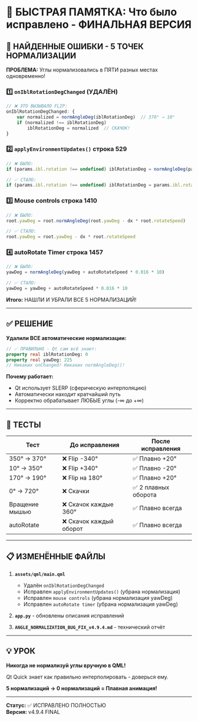 # 🎯 БЫСТРАЯ ПАМЯТКА: Что было исправлено - ФИНАЛЬНАЯ ВЕРСИЯ

## 🐛 НАЙДЕННЫЕ ОШИБКИ - 5 ТОЧЕК НОРМАЛИЗАЦИИ

**ПРОБЛЕМА:** Углы нормализовались в ПЯТИ разных местах одновременно!

### 1️⃣ **`onIblRotationDegChanged` (УДАЛЁН)**
```qml
// ❌ ЭТО ВЫЗЫВАЛО FLIP:
onIblRotationDegChanged: {
    var normalized = normAngleDeg(iblRotationDeg)  // 370° → 10°
    if (normalized !== iblRotationDeg)
        iblRotationDeg = normalized  // СКАЧОК!
}
```

### 2️⃣ **`applyEnvironmentUpdates()` строка 529**
```qml
// ❌ БЫЛО:
if (params.ibl.rotation !== undefined) iblRotationDeg = normAngleDeg(params.ibl.rotation)

// ✅ СТАЛО:
if (params.ibl.rotation !== undefined) iblRotationDeg = params.ibl.rotation
```

### 3️⃣ **Mouse controls строка 1410**
```qml
// ❌ БЫЛО:
root.yawDeg = root.normAngleDeg(root.yawDeg - dx * root.rotateSpeed)

// ✅ СТАЛО:
root.yawDeg = root.yawDeg - dx * root.rotateSpeed
```

### 4️⃣ **autoRotate Timer строка 1457**
```qml
// ❌ БЫЛО:
yawDeg = normAngleDeg(yawDeg + autoRotateSpeed * 0.016 * 10)

// ✅ СТАЛО:
yawDeg = yawDeg + autoRotateSpeed * 0.016 * 10
```

**Итого:** НАШЛИ И УБРАЛИ ВСЕ 5 НОРМАЛИЗАЦИЙ!

---

## ✅ РЕШЕНИЕ

**Удалили ВСЕ автоматические нормализации:**
```qml
// ✅ ПРАВИЛЬНО - Qt сам всё знает:
property real iblRotationDeg: 0
property real yawDeg: 225
// Никаких onChanged! Никаких normAngleDeg()!
```

**Почему работает:**
- Qt использует SLERP (сферическую интерполяцию)
- Автоматически находит кратчайший путь
- Корректно обрабатывает ЛЮБЫЕ углы (-∞ до +∞)

---

## 🧪 ТЕСТЫ

| Тест | До исправления | После исправления |
|------|---------------|-------------------|
| 350° → 370° | ❌ Flip -340° | ✅ Плавно +20° |
| 10° → 350° | ❌ Flip +340° | ✅ Плавно -20° |
| 170° → 190° | ❌ Flip на 180° | ✅ Плавно +20° |
| 0° → 720° | ❌ Скачки | ✅ 2 плавных оборота |
| Вращение мышью | ❌ Скачок каждые 360° | ✅ Плавно всегда |
| autoRotate | ❌ Скачок каждый оборот | ✅ Плавно всегда |

---

## 📋 ИЗМЕНЁННЫЕ ФАЙЛЫ

1. **`assets/qml/main.qml`** 
   - Удалён `onIblRotationDegChanged`
   - Исправлен `applyEnvironmentUpdates()` (убрана нормализация)
   - Исправлен `mouse controls` (убрана нормализация yawDeg)
   - Исправлен `autoRotate timer` (убрана нормализация yawDeg)

2. **`app.py`** - обновлены описания исправлений

3. **`ANGLE_NORMALIZATION_BUG_FIX_v4.9.4.md`** - технический отчёт

---

## 💡 УРОК

**Никогда не нормализуй углы вручную в QML!**

Qt Quick знает как правильно интерполировать - доверься ему.

**5 нормализаций → 0 нормализаций = Плавная анимация!**

---

**Статус:** ✅ ИСПРАВЛЕНО ПОЛНОСТЬЮ  
**Версия:** v4.9.4 FINAL
